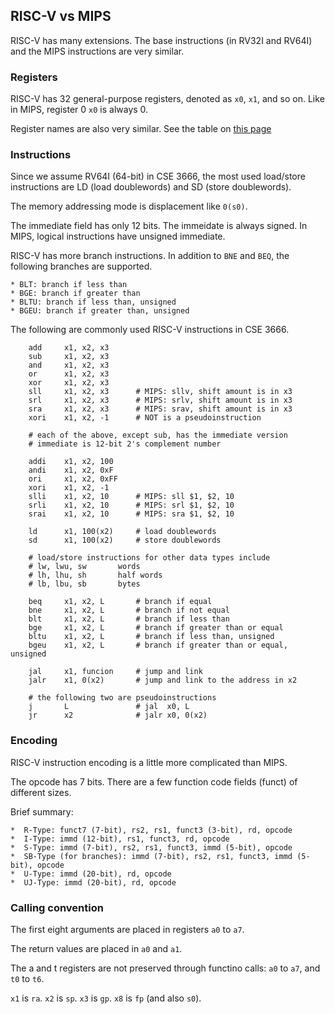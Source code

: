 ## RISC-V vs MIPS

RISC-V has many extensions. The base instructions (in RV32I and RV64I) and
the MIPS instructions are very similar. 

### Registers

RISC-V has 32 general-purpose registers, denoted as `x0`, `x1`, and so on. 
Like in MIPS, register 0 `x0` is always 0. 

Register names are also very similar. See the table on 
[this page](https://en.wikichip.org/wiki/risc-v/registers)


### Instructions

Since we assume RV64I (64-bit) in CSE 3666, the most used load/store instructions
are LD (load doublewords) and SD (store doublewords).

The memory addressing mode is displacement like `0(s0)`.

The immediate field has only 12 bits. The immeidate is always signed. In MIPS, logical 
instructions have unsigned immediate.

RISC-V has more branch instructions. In addition to `BNE` and `BEQ`, the following
branches are supported.

    * BLT: branch if less than
    * BGE: branch if greater than
    * BLTU: branch if less than, unsigned
    * BGEU: branch if greater than, unsigned

The following are commonly used RISC-V instructions in CSE 3666.

```
    add     x1, x2, x3
    sub     x1, x2, x3
    and     x1, x2, x3
    or      x1, x2, x3
    xor     x1, x2, x3
    sll     x1, x2, x3      # MIPS: sllv, shift amount is in x3
    srl     x1, x2, x3      # MIPS: srlv, shift amount is in x3
    sra     x1, x2, x3      # MIPS: srav, shift amount is in x3
    xori    x1, x2, -1      # NOT is a pseudoinstruction 
   
    # each of the above, except sub, has the immediate version 
    # immediate is 12-bit 2's complement number

    addi    x1, x2, 100     
    andi    x1, x2, 0xF
    ori     x1, x2, 0xFF 
    xori    x1, x2, -1      
    slli    x1, x2, 10      # MIPS: sll $1, $2, 10 
    srli    x1, x2, 10      # MIPS: srl $1, $2, 10 
    srai    x1, x2, 10      # MIPS: sra $1, $2, 10 

    ld      x1, 100(x2)     # load doublewords
    sd      x1, 100(x2)     # store doublewords

    # load/store instructions for other data types include
    # lw, lwu, sw       words
    # lh, lhu, sh       half words
    # lb, lbu, sb       bytes

    beq     x1, x2, L       # branch if equal
    bne     x1, x2, L       # branch if not equal
    blt     x1, x2, L       # branch if less than 
    bge     x1, x2, L       # branch if greater than or equal
    bltu    x1, x2, L       # branch if less than, unsigned
    bgeu    x1, x2, L       # branch if greater than or equal, unsigned

    jal     x1, funcion     # jump and link
    jalr    x1, 0(x2)       # jump and link to the address in x2

    # the following two are pseudoinstructions
    j       L               # jal  x0, L
    jr      x2              # jalr x0, 0(x2) 
```

### Encoding

RISC-V instruction encoding is a little more complicated than MIPS.

The opcode has 7 bits. There are a few function code fields (funct) of different sizes.

Brief summary: 

    *  R-Type: funct7 (7-bit), rs2, rs1, funct3 (3-bit), rd, opcode
    *  I-Type: immd (12-bit), rs1, funct3, rd, opcode
    *  S-Type: immd (7-bit), rs2, rs1, funct3, immd (5-bit), opcode
    *  SB-Type (for branches): immd (7-bit), rs2, rs1, funct3, immd (5-bit), opcode
    *  U-Type: immd (20-bit), rd, opcode
    *  UJ-Type: immd (20-bit), rd, opcode

### Calling convention

The first eight arguments are placed in registers `a0` to `a7`.

The return values are placed in `a0` and `a1`.

The a and t registers are not preserved through functino calls:
`a0` to `a7`, and `t0` to `t6`.

`x1` is `ra`.
`x2` is `sp`.
`x3` is `gp`.
`x8` is `fp` (and also `s0`).


